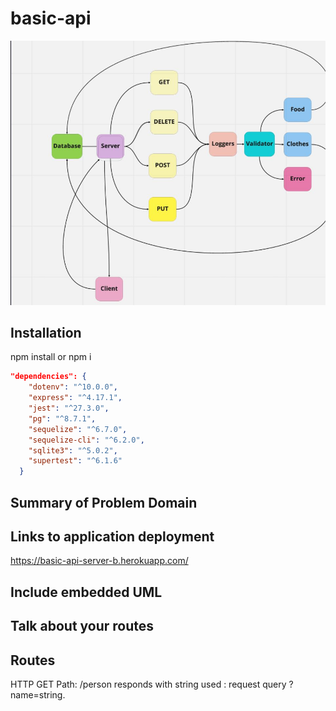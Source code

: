 # basic-api

![image](./lab3.JPG)



## Installation

npm install or npm i

``` json
"dependencies": {
    "dotenv": "^10.0.0",
    "express": "^4.17.1",
    "jest": "^27.3.0",
    "pg": "^8.7.1",
    "sequelize": "^6.7.0",
    "sequelize-cli": "^6.2.0",
    "sqlite3": "^5.0.2",
    "supertest": "^6.1.6"
  }

```

## Summary of Problem Domain

## Links to application deployment

https://basic-api-server-b.herokuapp.com/




## Include embedded UML

## Talk about your routes

## Routes

HTTP GET
Path: /person
responds with string used : request query ?name=string.

